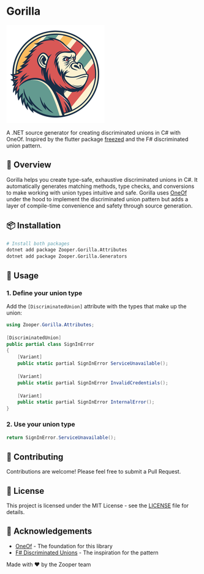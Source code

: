 # Gorilla

<img src="icon.png" alt="drawing" width="256"/>

A .NET source generator for creating discriminated unions in C# with OneOf. Inspired by the flutter package [freezed](https://pub.dev/packages/freezed) and the F# discriminated union pattern.
## 🚀 Overview
Gorilla helps you create type-safe, exhaustive discriminated unions in C#. It automatically generates matching methods, type checks, and conversions to make working with union types intuitive and safe.
Gorilla uses [OneOf](https://github.com/mcintyre321/OneOf) under the hood to implement the discriminated union pattern but adds a layer of compile-time convenience and safety through source generation.

## 📦 Installation
``` bash
# Install both packages
dotnet add package Zooper.Gorilla.Attributes
dotnet add package Zooper.Gorilla.Generators
```
## 🔧 Usage
### 1. Define your union type
Add the `[DiscriminatedUnion]` attribute with the types that make up the union:
``` csharp
using Zooper.Gorilla.Attributes;

[DiscriminatedUnion]
public partial class SignInError
{
	[Variant]
	public static partial SignInError ServiceUnavailable();

	[Variant]
	public static partial SignInError InvalidCredentials();

	[Variant]
	public static partial SignInError InternalError();
}
```
### 2. Use your union type
``` csharp
return SignInError.ServiceUnavailable();
```

## 🤝 Contributing
Contributions are welcome! Please feel free to submit a Pull Request.
## 📄 License
This project is licensed under the MIT License - see the [LICENSE](LICENSE) file for details.
## 🙏 Acknowledgements
- [OneOf](https://github.com/mcintyre321/OneOf) - The foundation for this library
- [F# Discriminated Unions](https://learn.microsoft.com/en-us/dotnet/fsharp/language-reference/discriminated-unions) - The inspiration for the pattern

Made with ❤️ by the Zooper team
